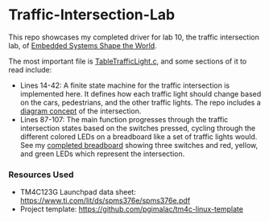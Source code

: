 # Traffic-Intersection-Lab
This repo showcases my completed driver for lab 10, the traffic intersection lab, of [Embedded Systems Shape the World](https://www.edx.org/learn/embedded-systems/the-university-of-texas-at-austin-embedded-systems-shape-the-world-microcontroller-input-output).

The most important file is [TableTrafficLight.c](https://github.com/BrianTibbetts/Traffic-Intersection-Lab/blob/main/src/TableTrafficLight.c), and some sections of it to read include:
- Lines 14-42: A finite state machine for the traffic intersection is implemented here. It defines how each traffic light should change based on the cars, pedestrians, and the other traffic lights. The repo includes a [diagram concept](https://github.com/BrianTibbetts/Traffic-Intersection-Lab/blob/main/Lab10_traffic_intersection.png) of the intersection.
- Lines 87-107: The main function progresses through the traffic intersection states based on the switches pressed, cycling through the different colored LEDs on a breadboard like a set of traffic lights would. See my [completed breadboard](https://github.com/BrianTibbetts/Traffic-Intersection-Lab/blob/main/Lab10_complete_breadboard.jpg) showing three switches and red, yellow, and green LEDs which represent the intersection.

### Resources Used
- TM4C123G Launchpad data sheet: https://www.ti.com/lit/ds/spms376e/spms376e.pdf
- Project template: https://github.com/pgimalac/tm4c-linux-template
